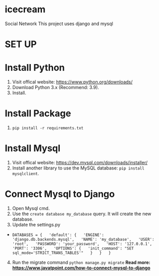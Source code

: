 # icecream
Social Network
This project uses django and mysql

# **SET UP**

# **Install Python**
1. Visit offical website: https://www.python.org/downloads/
2. Download Python 3.x (Recommend: 3.9).
3. Install.

# **Install Package**
1. `pip install -r requirements.txt`

# **Install Mysql**
1. Visit offical website: https://dev.mysql.com/downloads/installer/
2. Install another library to use the MySQL database: 
`pip install mysqlclient`.

# **Connect Mysql to Django**
1. Open Mysql cmd.
2. Use the `create database my_database` query. It will create the new database.
3. Update the settings.py
*   `DATABASES = {  
        'default': {  
            'ENGINE': 'django.db.backends.mysql',  
            'NAME': 'my_database',  
            'USER': 'root',  
            'PASSWORD': 'your_password',  
            'HOST': '127.0.0.1',  
            'PORT': '3306',  
            'OPTIONS': {  
                'init_command': "SET sql_mode='STRICT_TRANS_TABLES'"  
            }  
        }  
}  `
4. Run the migrate command
`python manage.py migrate`
**Read more: https://www.javatpoint.com/how-to-connect-mysql-to-django**

